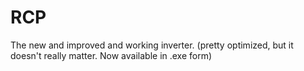 # RCP
The new and improved and working inverter. (pretty optimized, but it doesn't really matter. Now available in .exe form)
